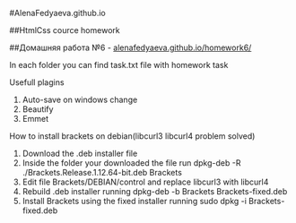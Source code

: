 #AlenaFedyaeva.github.io

##HtmlCss cource homework 

##Домашняя работа №6 - [alenafedyaeva.github.io/homework6/](https://github.com/AlenaFedyaeva/alenafedyaeva.github.io/tree/master/homework6)




In each folder you can find task.txt file with homework task

Usefull plagins
1) Auto-save on windows change 
2) Beautify
3) Emmet

How to install brackets on debian(libcurl3 libcurl4 problem solved)
1) Download the .deb installer file
2) Inside the folder your downloaded the file run dpkg-deb -R ./Brackets.Release.1.12.64-bit.deb Brackets
3) Edit file Brackets/DEBIAN/control and replace libcurl3 with libcurl4
4) Rebuild .deb installer running dpkg-deb -b Brackets Brackets-fixed.deb
5) Install Brackets using the fixed installer running sudo dpkg -i Brackets-fixed.deb
